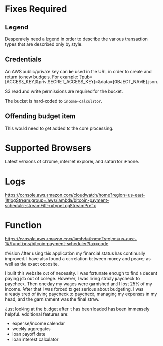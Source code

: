 # Fixes Required

## Legend
Desperately need a legend in order to describe the various transaction types that are described only by style.

## Credentials
An AWS public/private key can be used in the URL in order to create and return to new budgets. For example: ?pub=[ACCESS_KEY]&priv[SECRET_ACCESS_KEY]=&data=[OBJECT_NAME].json.

S3 read and write permissions are required for the bucket.

The bucket is hard-coded to `income-calculator`.

## Offending budget item
This would need to get added to the core processing.

# Supported Browsers
Latest versions of chrome, internet explorer, and safari for iPhone.

# Logs
https://console.aws.amazon.com/cloudwatch/home?region=us-east-1#logStream:group=/aws/lambda/bitcoin-payment-scheduler;streamFilter=typeLogStreamPrefix

# Function
https://console.aws.amazon.com/lambda/home?region=us-east-1#/functions/bitcoin-payment-scheduler?tab=code

#vision
After using this application my financial status has continually improved. I have also found a correlation between money and peace; as well as the exact opposite.

I built this website out of necessity. I was fortunate enough to find a decent paying job out of college. However, I was living stricly paycheck to paycheck. Then one day my wages were garnished and I lost 25% of my income. After that I was forced to get serious about budgeting. I was already tired of living paycheck to paycheck, managing my expenses in my head, and the garnishment was the final straw.

Just looking at the budget after it has been loaded has been immensely helpful. Additional features are:
  - expense/income calendar
  - weekly aggregates
  - loan payoff date
  - loan interest calculator
